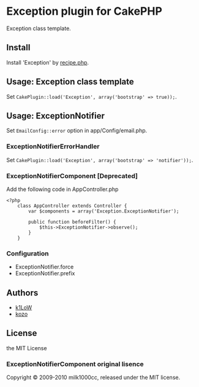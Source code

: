 # Exception plugin for CakePHP

Exception class template.

## Install

Install 'Exception' by [recipe.php](https://github.com/k1LoW/recipe).

## Usage: Exception class template

Set `CakePlugin::load('Exception', array('bootstrap' => true));`.

## Usage: ExceptionNotifier

Set `EmailConfig::error` option in app/Config/email.php.

### ExceptionNotifierErrorHandler

Set `CakePlugin::load('Exception', array('bootstrap' => 'notifier'));`.

### ExceptionNotifierComponent [Deprecated]

Add the following code in AppController.php

    <?php
        class AppController extends Controller {
            var $components = array('Exception.ExceptionNotifier');
            
            public function beforeFilter() {
                $this->ExceptionNotifier->observe();
            }
        }

### Configuration

- ExceptionNotifier.force
- ExceptionNotifier.prefix

## Authors

- [k1LoW](https://github.com/k1LoW)
- [kozo](https://github.com/kozo)

## License
the MIT License

### ExceptionNotifierComponent original lisence
Copyright © 2009-2010 milk1000cc, released under the MIT license.
